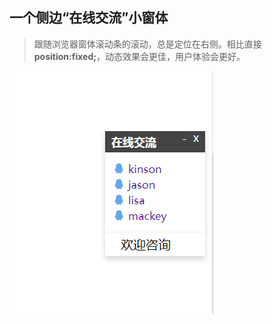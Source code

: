 ## 一个侧边“在线交流”小窗体
> 跟随浏览器窗体滚动条的滚动，总是定位在右侧。相比直接**position:fixed;**，动态效果会更佳，用户体验会更好。

![image-20211009221116249](ScreenShot/README/image-20211009221116249.png)